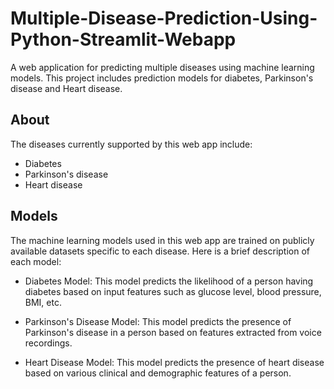 # Multiple-Disease-Prediction-Using-Python-Streamlit-Webapp
A web application for predicting multiple diseases using machine learning models. This project includes prediction models for diabetes, Parkinson's disease and Heart disease.

## **About**
The diseases currently supported by this web app include:
- Diabetes
- Parkinson's disease
- Heart disease

## **Models**

The machine learning models used in this web app are trained on publicly available datasets specific to each disease. Here is a brief description of each model:

- Diabetes Model: This model predicts the likelihood of a person having diabetes based on input features such as glucose level, blood pressure, BMI, etc.

- Parkinson's Disease Model: This model predicts the presence of Parkinson's disease in a person based on features extracted from voice recordings.

- Heart Disease Model: This model predicts the presence of heart disease based on various clinical and demographic features of a person.
